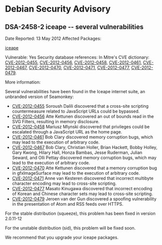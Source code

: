 
Debian Security Advisory
========================


DSA-2458-2 iceape -- several vulnerabilities
--------------------------------------------



Date Reported:
13 May 2012
Affected Packages:

[iceape](https://packages.debian.org/src:iceape)

Vulnerable:
Yes
Security database references:
In Mitre's CVE dictionary: [CVE-2012-0455](https://security-tracker.debian.org/tracker/CVE-2012-0455), [CVE-2012-0456](https://security-tracker.debian.org/tracker/CVE-2012-0456), [CVE-2012-0458](https://security-tracker.debian.org/tracker/CVE-2012-0458), [CVE-2012-0461](https://security-tracker.debian.org/tracker/CVE-2012-0461), [CVE-2012-0467](https://security-tracker.debian.org/tracker/CVE-2012-0467), [CVE-2012-0470](https://security-tracker.debian.org/tracker/CVE-2012-0470), [CVE-2012-0471](https://security-tracker.debian.org/tracker/CVE-2012-0471), [CVE-2012-0477](https://security-tracker.debian.org/tracker/CVE-2012-0477), [CVE-2012-0479](https://security-tracker.debian.org/tracker/CVE-2012-0479).  

More information:

Several vulnerabilities have been found in the Iceape internet suite,
an unbranded version of Seamonkey:


* [CVE-2012-0455](https://security-tracker.debian.org/tracker/CVE-2012-0455)
Soroush Dalili discovered that a cross-site scripting countermeasure
 related to JavaScript URLs could be bypassed.
* [CVE-2012-0456](https://security-tracker.debian.org/tracker/CVE-2012-0456)
Atte Kettunen discovered an out of bounds read in the SVG Filters,
 resulting in memory disclosure.
* [CVE-2012-0458](https://security-tracker.debian.org/tracker/CVE-2012-0458)
Mariusz Mlynski discovered that privileges could be escalated through
 a JavaScript URL as the home page.
* [CVE-2012-0461](https://security-tracker.debian.org/tracker/CVE-2012-0461)
Bob Clary discovered memory corruption bugs, which may lead to the
 execution of arbitrary code.
* [CVE-2012-0467](https://security-tracker.debian.org/tracker/CVE-2012-0467)
Bob Clary, Christian Holler, Brian Hackett, Bobby Holley, Gary
 Kwong, Hilary Hall, Honza Bambas, Jesse Ruderman, Julian Seward,
 and Olli Pettay discovered memory corruption bugs, which may lead
 to the execution of arbitrary code.
* [CVE-2012-0470](https://security-tracker.debian.org/tracker/CVE-2012-0470)
Atte Kettunen discovered that a memory corruption bug in
 gfxImageSurface may lead to the execution of arbitrary code.
* [CVE-2012-0471](https://security-tracker.debian.org/tracker/CVE-2012-0471)
Anne van Kesteren discovered that incorrect multibyte character
 encoding may lead to cross-site scripting.
* [CVE-2012-0477](https://security-tracker.debian.org/tracker/CVE-2012-0477)
Masato Kinugawa discovered that incorrect encoding of
 Korean and Chinese character sets may lead to cross-site scripting.
* [CVE-2012-0479](https://security-tracker.debian.org/tracker/CVE-2012-0479)
Jeroen van der Gun discovered a spoofing vulnerability in the
 presentation of Atom and RSS feeds over HTTPS.


For the stable distribution (squeeze), this problem has been fixed in
version 2.0.11-12


For the unstable distribution (sid), this problem will be fixed soon.


We recommend that you upgrade your iceape packages.





